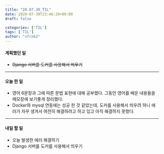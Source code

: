 ```yaml
---
title: "20.07.30_TIL"
date: 2020-07-30T23:46:29+09:00
draft: false

categories: ['TIL']
tags: ['TIL']
author: "xfrnk2"
---
```

#### 계획했던 일
+ ~~Django 서버를 도커를 사용해서 띄우기~~
---  
#### 오늘 한 일
+ 영어 6문장과 그에 따른 문법 표현에 대해 공부했다. 그동안 영어를 배운 내용들을 메모장에 보기좋게 정리했다.
+ Docker와 mysql 연동에는 성공 한 것 같았는데, 도커를 사용해서 띄우려 하니 에러가 자꾸 생겨서 여전히 해결하려고 하고 있고 아직 해결하지 못했다.
---   
#### 내일 할 일 
+ 오늘 발생한 에러 해결하기
+ Django 서버를 도커를 사용해서 띄우기